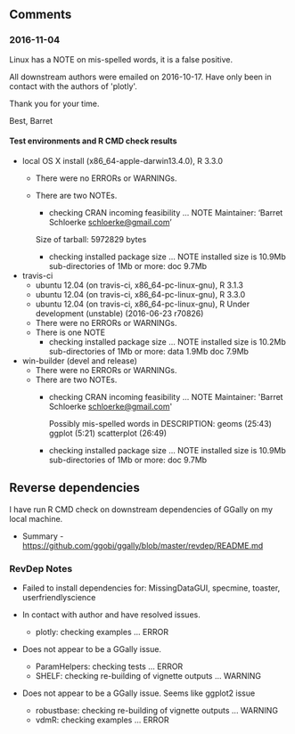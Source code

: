 
## Comments

### 2016-11-04
Linux has a NOTE on mis-spelled words, it is a false positive.

All downstream authors were emailed on 2016-10-17. Have only been in contact with the authors of 'plotly'.

Thank you for your time.

Best,
Barret


#### Test environments and R CMD check results

* local OS X install (x86_64-apple-darwin13.4.0), R 3.3.0
  * There were no ERRORs or WARNINGs.
  * There are two NOTEs.
    * checking CRAN incoming feasibility ... NOTE
    Maintainer: ‘Barret Schloerke <schloerke@gmail.com>’

    Size of tarball: 5972829 bytes
    * checking installed package size ... NOTE
      installed size is 10.9Mb
      sub-directories of 1Mb or more:
        doc   9.7Mb
* travis-ci
  * ubuntu 12.04 (on travis-ci, x86_64-pc-linux-gnu), R 3.1.3
  * ubuntu 12.04 (on travis-ci, x86_64-pc-linux-gnu), R 3.3.0
  * ubuntu 12.04 (on travis-ci, x86_64-pc-linux-gnu), R Under development (unstable) (2016-06-23 r70826)
  * There were no ERRORs or WARNINGs.  
  * There is one NOTE
    * checking installed package size ... NOTE
      installed size is 10.2Mb
      sub-directories of 1Mb or more:
        data   1.9Mb
        doc    7.9Mb
* win-builder (devel and release)
  * There were no ERRORs or WARNINGs.  
  * There are two NOTEs.
    * checking CRAN incoming feasibility ... NOTE
      Maintainer: 'Barret Schloerke <schloerke@gmail.com>'

      Possibly mis-spelled words in DESCRIPTION:
        geoms (25:43)
        ggplot (5:21)
        scatterplot (26:49)

    * checking installed package size ... NOTE
      installed size is 10.9Mb
      sub-directories of 1Mb or more:
        doc   9.7Mb


## Reverse dependencies
I have run R CMD check on downstream dependencies of GGally on my local machine.
* Summary - https://github.com/ggobi/ggally/blob/master/revdep/README.md

### RevDep Notes

* Failed to install dependencies for: MissingDataGUI, specmine, toaster, userfriendlyscience

* In contact with author and have resolved issues.
  * plotly: checking examples ... ERROR

* Does not appear to be a GGally issue.
  * ParamHelpers: checking tests ... ERROR
  * SHELF: checking re-building of vignette outputs ... WARNING

* Does not appear to be a GGally issue. Seems like ggplot2 issue
  * robustbase: checking re-building of vignette outputs ... WARNING
  * vdmR: checking examples ... ERROR
